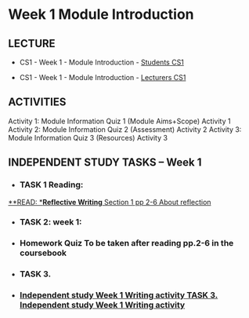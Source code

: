 # Week 1 Module Introduction
## LECTURE
- CS1 - Week 1 - Module Introduction - [Students CS1](materials/CS1-Week1-ModuleIntroduction-Students.pptx) 

- CS1 - Week 1 - Module Introduction - [Lecturers CS1](materials/CS1-Week1-ModuleIntroduction-Lecturers.pptx)

## ACTIVITIES
Activity 1: Module Information Quiz 1 (Module Aims+Scope) Activity 1
Activity 2: Module Information Quiz 2 (Assessment) Activity 2
Activity 3: Module Information Quiz 3 (Resources) Activity 3

## INDEPENDENT STUDY TASKS – Week 1
 - ### TASK 1 Reading:
[**READ: ***Reflective Writing** Section 1 pp 2-6 About reflection](materials/pp.2-6ofReflectiveWritingPDF.pdf) 


- ### TASK 2: week 1: 
- ### Homework Quiz To be taken after reading pp.2-6 in the coursebook 



- ### TASK 3. 
- ### [Independent study Week 1 Writing activity TASK 3. Independent study Week 1 Writing activity](materials/IndependentstudyWeek1Writingactivity.docx)